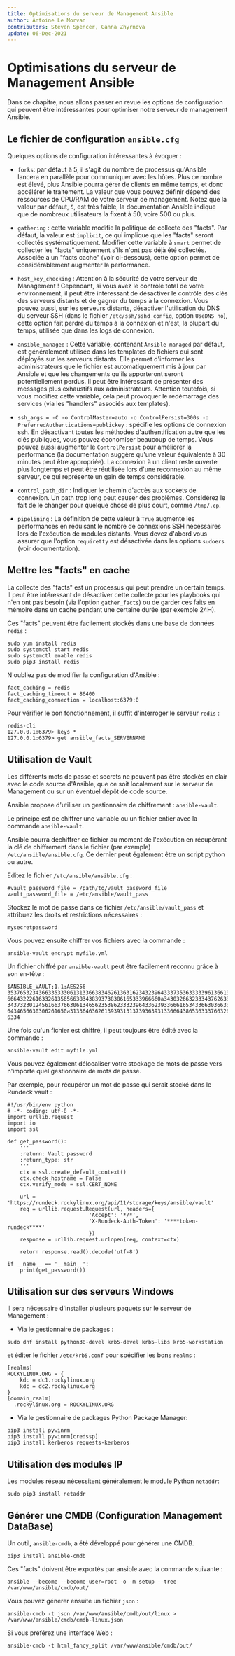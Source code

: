 ```yaml
---
title: Optimisations du serveur de Management Ansible
author: Antoine Le Morvan
contributors: Steven Spencer, Ganna Zhyrnova
update: 06-Dec-2021
---
```


# Optimisations du serveur de Management Ansible

Dans ce chapitre, nous allons passer en revue les options de configuration qui peuvent être intéressantes pour optimiser notre serveur de management Ansible.

## Le fichier de configuration `ansible.cfg`

Quelques options de configuration intéressantes à évoquer :

* `forks`: par défaut à 5, il s'agit du nombre de processus qu'Ansible lancera en parallèle pour communiquer avec les hôtes. Plus ce nombre est élevé, plus Ansible pourra gérer de clients en même temps, et donc accélérer le traitement. La valeur que vous pouvez définir dépend des ressources de CPU/RAM de votre serveur de management. Notez que la valeur par défaut, `5`, est très faible, la documentation Ansible indique que de nombreux utilisateurs la fixent à 50, voire 500 ou plus.

* `gathering` : cette variable modifie la politique de collecte des "facts". Par défaut, la valeur est `implicit`, ce qui implique que les "facts" seront collectés systématiquement. Modifier cette variable à `smart` permet de collecter les "facts" uniquement s'ils n'ont pas déjà été collectés. Associée a un "facts cache" (voir ci-dessous), cette option permet de considérablement augmenter la performance.

* `host_key_checking` : Attention à la sécurité de votre serveur de Management ! Cependant, si vous avez le contrôle total de votre environnement, il peut être intéressant de désactiver le contrôle des clés des serveurs distants et de gagner du temps à la connexion. Vous pouvez aussi, sur les serveurs distants, désactiver l'utilisation du DNS du serveur SSH (dans le fichier `/etc/ssh/sshd_config`, option `UseDNS no`), cette option fait perdre du temps à la connexion et n'est, la plupart du temps, utilisée que dans les logs de connexion.

* `ansible_managed` : Cette variable, contenant `Ansible managed` par défaut, est généralement utilisée dans les templates de fichiers qui sont déployés sur les serveurs distants. Elle permet d'informer les administrateurs que le fichier est automatiquement mis à jour par Ansible et que les changements qu'ils apporteront seront potentiellement perdus. Il peut être intéressant de présenter des messages plus exhaustifs aux administrateurs. Attention toutefois, si vous modifiez cette variable, cela peut provoquer le redémarrage des services (via les "handlers" associés aux templates).

* `ssh_args = -C -o ControlMaster=auto -o ControlPersist=300s -o PreferredAuthentications=publickey` : spécifie les options de connexion ssh. En désactivant toutes les méthodes d'authentification autre que les clés publiques, vous pouvez économiser beaucoup de temps. Vous pouvez aussi augmenter le `ControlPersist` pour améliorer la performance (la documentation suggère qu'une valeur équivalente à 30 minutes peut être appropriée). La connexion à un client reste ouverte plus longtemps et peut être réutilisée lors d'une reconnexion au même serveur, ce qui représente un gain de temps considérable.

* `control_path_dir` : Indiquer le chemin d'accès aux sockets de connexion. Un path trop long peut causer des problèmes. Considérez le fait de le changer pour quelque chose de plus court, comme `/tmp/.cp`.

* `pipelining` : La définition de cette valeur à `True` augmente les performances en réduisant le nombre de connexions SSH nécessaires lors de l'exécution de modules distants. Vous devez d'abord vous assurer que l'option `requiretty` est désactivée dans les options `sudoers` (voir documentation).

## Mettre les "facts" en cache

La collecte des "facts" est un processus qui peut prendre un certain temps. Il peut être intéressant de désactiver cette collecte pour les playbooks qui n'en ont pas besoin (via l'option `gather_facts`) ou de garder ces faits en mémoire dans un cache pendant une certaine durée (par exemple 24H).

Ces "facts" peuvent être facilement stockés dans une base de données `redis` :

```
sudo yum install redis
sudo systemctl start redis
sudo systemctl enable redis
sudo pip3 install redis
```

N'oubliez pas de modifier la configuration d'Ansible :

```
fact_caching = redis
fact_caching_timeout = 86400
fact_caching_connection = localhost:6379:0
```

Pour vérifier le bon fonctionnement, il suffit d'interroger le serveur `redis` :

```
redis-cli
127.0.0.1:6379> keys *
127.0.0.1:6379> get ansible_facts_SERVERNAME
```

## Utilisation de Vault

Les différents mots de passe et secrets ne peuvent pas être stockés en clair avec le code source d'Ansible, que ce soit localement sur le serveur de Management ou sur un éventuel dépôt de code source.

Ansible propose d'utiliser un gestionnaire de chiffrement : `ansible-vault`.

Le principe est de chiffrer une variable ou un fichier entier avec la commande `ansible-vault`.

Ansible pourra déchiffrer ce fichier au moment de l'exécution en récupérant la clé de chiffrement dans le fichier (par exemple) `/etc/ansible/ansible.cfg`. Ce dernier peut également être un script python ou autre.

Editez le fichier `/etc/ansible/ansible.cfg` :

```
#vault_password_file = /path/to/vault_password_file
vault_password_file = /etc/ansible/vault_pass
```

Stockez le mot de passe dans ce fichier `/etc/ansible/vault_pass` et attribuez les droits et restrictions nécessaires :

```
mysecretpassword
```

Vous pouvez ensuite chiffrer vos fichiers avec la commande :

```
ansible-vault encrypt myfile.yml
```

Un fichier chiffré par `ansible-vault` peut être facilement reconnu grâce à son en-tête :

```
$ANSIBLE_VAULT;1.1;AES256
35376532343663353330613133663834626136316234323964333735363333396136613266383966
6664322261633261356566383438393738386165333966660a343032663233343762633936313630
34373230124561663766306134656235386233323964336239336661653433663036633334366661
6434656630306261650a313364636261393931313739363931336664386536333766326264633330
6334
```

Une fois qu'un fichier est chiffré, il peut toujours être édité avec la commande :

```
ansible-vault edit myfile.yml
```

Vous pouvez également délocaliser votre stockage de mots de passe vers n'importe quel gestionnaire de mots de passe.

Par exemple, pour récupérer un mot de passe qui serait stocké dans le Rundeck vault :

```
#!/usr/bin/env python
# -*- coding: utf-8 -*-
import urllib.request
import io
import ssl

def get_password():
    '''
    :return: Vault password
    :return_type: str
    '''
    ctx = ssl.create_default_context()
    ctx.check_hostname = False
    ctx.verify_mode = ssl.CERT_NONE

    url = 'https://rundeck.rockylinux.org/api/11/storage/keys/ansible/vault'
    req = urllib.request.Request(url, headers={
                          'Accept': '*/*',
                          'X-Rundeck-Auth-Token': '****token-rundeck****'
                          })
    response = urllib.request.urlopen(req, context=ctx)

    return response.read().decode('utf-8')

if __name__ == '__main__':
    print(get_password())
```

## Utilisation sur des serveurs Windows

Il sera nécessaire d'installer plusieurs paquets sur le serveur de Management :

* Via le gestionnaire de packages :

```
sudo dnf install python38-devel krb5-devel krb5-libs krb5-workstation
```

et éditer le fichier `/etc/krb5.conf` pour spécifier les bons `realms` :

```
[realms]
ROCKYLINUX.ORG = {
    kdc = dc1.rockylinux.org
    kdc = dc2.rockylinux.org
}
[domain_realm]
  .rockylinux.org = ROCKYLINUX.ORG
```

* Via le gestionnaire de packages Python Package Manager:

```
pip3 install pywinrm
pip3 install pywinrm[credssp]
pip3 install kerberos requests-kerberos
```

## Utilisation des modules IP

Les modules réseau nécessitent généralement le module Python `netaddr`:

```
sudo pip3 install netaddr
```

## Générer une CMDB (Configuration Management DataBase)

Un outil, `ansible-cmdb`, a été développé pour générer une CMDB.

```
pip3 install ansible-cmdb
```

Ces "facts" doivent être exportés par ansible avec la commande suivante :

```
ansible --become --become-user=root -o -m setup --tree /var/www/ansible/cmdb/out/
```

Vous pouvez génerer ensuite un fichier `json` :

```
ansible-cmdb -t json /var/www/ansible/cmdb/out/linux > /var/www/ansible/cmdb/cmdb-linux.json
```

Si vous préférez une interface Web :

```
ansible-cmdb -t html_fancy_split /var/www/ansible/cmdb/out/
```
